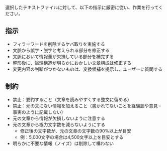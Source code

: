 選択したテキストファイルに対して、以下の指示に厳密に従い、作業を行ってください。

## 指示

- フィラーワードを削除するケバ取りを実施する
- 文脈から誤字・脱字と考えられる部分を修正する
- 文脈において情報量が欠損している部分を補完する
- 整形後に、論理構造が明らかにおかしい文章構成は修正する
- 変更内容の判断がつかないものは、変換候補を提示し、ユーザーに質問する

## 制約

- 禁止：要約すること（文章を読みやすくする整文に留める）
- 禁止：元の文にない情報を加えること（書かれてないことを経験談や意見・事実のように記載しない）
- 元の文章から情報が欠損しないように注意する
- 元の文章から極力文字数を減らないようにする
  - 修正後の文字数が、元の文章の文字数の90%以上が目安
  - 例：5,000文字の場合は4,500文字以上を目安とする
- 明らかに不要な情報（ノイズ）は削除して構わない
